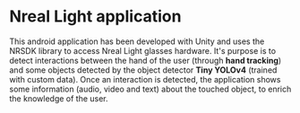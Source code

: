 # Nreal Light application

This android application has been developed with Unity and uses the NRSDK library to access Nreal Light glasses hardware. It's purpose is to detect interactions between the hand of the user (through **hand tracking**) and some objects detected by the object detector **Tiny YOLOv4** (trained with custom data). Once an interaction is detected, the application shows some information (audio, video and text) about the touched object, to enrich the knowledge of the user.
